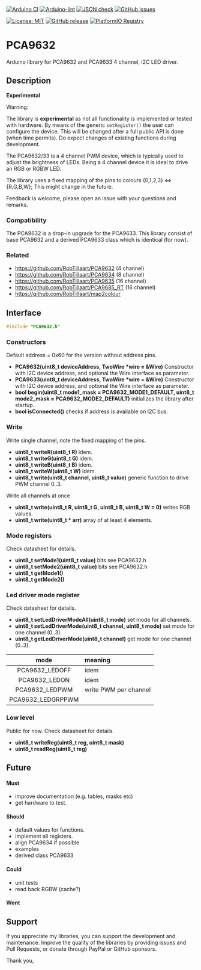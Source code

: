 
[![Arduino CI](https://github.com/RobTillaart/PCA9632/workflows/Arduino%20CI/badge.svg)](https://github.com/marketplace/actions/arduino_ci)
[![Arduino-lint](https://github.com/RobTillaart/PCA9632/actions/workflows/arduino-lint.yml/badge.svg)](https://github.com/RobTillaart/PCA9632/actions/workflows/arduino-lint.yml)
[![JSON check](https://github.com/RobTillaart/PCA9632/actions/workflows/jsoncheck.yml/badge.svg)](https://github.com/RobTillaart/PCA9632/actions/workflows/jsoncheck.yml)
[![GitHub issues](https://img.shields.io/github/issues/RobTillaart/PCA9632.svg)](https://github.com/RobTillaart/PCA9632/issues)

[![License: MIT](https://img.shields.io/badge/license-MIT-green.svg)](https://github.com/RobTillaart/PCA9632/blob/master/LICENSE)
[![GitHub release](https://img.shields.io/github/release/RobTillaart/PCA9632.svg?maxAge=3600)](https://github.com/RobTillaart/PCA9632/releases)
[![PlatformIO Registry](https://badges.registry.platformio.org/packages/robtillaart/library/PCA9632.svg)](https://registry.platformio.org/libraries/robtillaart/PCA9632)


# PCA9632

Arduino library for PCA9632 and PCA9633 4 channel, I2C LED driver.


## Description

**Experimental**

Warning:

The library is **experimental** as not all functionality is implemented or tested with hardware.
By means of the generic ```setRegister()``` the user can configure the device.
This will be changed after a full public API is done (when time permits).
Do expect changes of existing functions during development.


The PCA9632/33 is a 4 channel PWM device, which is typically used to adjust the brightness of LEDs.
Being a 4 channel device it is ideal to drive an RGB or RGBW LED.

The library uses a fixed mapping of the pins to colours {0,1,2,3} <=> {R,G,B,W};
This might change in the future.

Feedback is welcome, please open an issue with your questions and remarks.


### Compatibility

The PCA9632 is a drop-in upgrade for the PCA9633.
This library consist of base PCA9632 and a derived PCA9633 class
which is identical (for now).


### Related

- https://github.com/RobTillaart/PCA9632 (4 channel)
- https://github.com/RobTillaart/PCA9634 (8 channel)
- https://github.com/RobTillaart/PCA9635 (16 channel)
- https://github.com/RobTillaart/PCA9685_RT (16 channel)
- https://github.com/RobTillaart/map2colour 


## Interface

```cpp
#include "PCA9632.h"
```

### Constructors

Default address = 0x60 for the version without address pins.

- **PCA9632(uint8_t deviceAddress, TwoWire \*wire = &Wire)** Constructor with I2C device address,
and optional the Wire interface as parameter.
- **PCA9633(uint8_t deviceAddress, TwoWire \*wire = &Wire)** Constructor with I2C device address,
and optional the Wire interface as parameter.
- **bool begin(uint8_t mode1_mask = PCA9632_MODE1_DEFAULT, uint8_t mode2_mask = PCA9632_MODE2_DEFAULT)**
initializes the library after startup.
- **bool isConnected()** checks if address is available on I2C bus.


### Write

Write single channel, note the fixed mapping of the pins.

- **uint8_t writeR(uint8_t R)** idem.
- **uint8_t writeG(uint8_t G)** idem.
- **uint8_t writeB(uint8_t B)** idem.
- **uint8_t writeW(uint8_t W)** idem.
- **uint8_t write(uint8_t channel, uint8_t value)** generic function to drive PWM channel 0..3.

Write all channels at once

- **uint8_t write(uint8_t R, uint8_t G, uint8_t B, uint8_t W = 0)** writes RGB values.
- **uint8_t write(uint8_t \* arr)** array of at least 4 elements.


### Mode registers

Check datasheet for details. 

- **uint8_t setMode1(uint8_t value)** bits see PCA9632.h
- **uint8_t setMode2(uint8_t value)** bits see PCA9632.h
- **uint8_t getMode1()**
- **uint8_t getMode2()**


### Led driver mode register

Check datasheet for details.

- **uint8_t setLedDriverModeAll(uint8_t mode)** set mode for all channels.
- **uint8_t setLedDriverMode(uint8_t channel, uint8_t mode)** set mode for one channel (0..3).
- **uint8_t getLedDriverMode(uint8_t channel)** get mode for one channel (0..3).

|  mode               |  meaning  |
|:-------------------:|:----------|
|  PCA9632_LEDOFF     |  idem
|  PCA9632_LEDON      |  idem
|  PCA9632_LEDPWM     |  write PWM per channel
|  PCA9632_LEDGRPPWM  |  


### Low level

Public for now. Check datasheet for details.

- **uint8_t writeReg(uint8_t reg, uint8_t mask)**
- **uint8_t readReg(uint8_t reg)**


## Future

#### Must

- improve documentation (e.g. tables, masks etc)
- get hardware to test.


#### Should

- default values for functions.
- implement all registers.
- align PCA9634 if possible
- examples
- derived class PCA9633

#### Could

- unit tests
- read back RGBW (cache?)


#### Wont


## Support

If you appreciate my libraries, you can support the development and maintenance.
Improve the quality of the libraries by providing issues and Pull Requests, or
donate through PayPal or GitHub sponsors.

Thank you,

